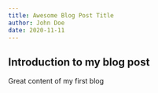 ```yaml
---
title: Awesome Blog Post Title
author: John Doe
date: 2020-11-11
---
```


## Introduction to my blog post

Great content of my first blog
